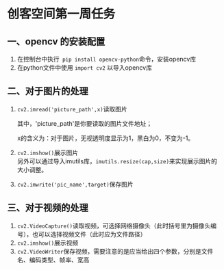 # 创客空间第一周任务
## 一、opencv 的安装配置
1. 在控制台中执行` pip install opencv-python`命令，安装opencv库
2. 在python文件中使用 `import cv2` 以导入opencv库
## 二、对于图片的处理
1. `cv2.imread('picture_path',x)`读取图片

    其中，'picture_path'是你要读取的图片文件地址；

    x的含义为：对于图片，无视透明度显示为1，黑白为0，不变为-1。
2. `cv2.imshow()`展示图片 \
   另外可以通过导入imutils库，`imutils.resize(cap,size)`来实现展示图片的大小调整。
3. `cv2.imwrite('pic_name',target)`保存图片
## 三、对于视频的处理
1. `cv2.VideoCapture()`读取视频，可选择网络摄像头（此时括号里为摄像头编号），也可以选择视频文件（此时应为文件路径）
2. `cv2.imshow()`展示视频
3. `cv2.VideoWriter`保存视频，需要注意的是应当给出四个参数，分别是文件名、编码类型、帧率、宽高